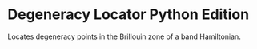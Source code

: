 # Degeneracy Locator Python Edition

Locates degeneracy points in the Brillouin zone of a band Hamiltonian. 
